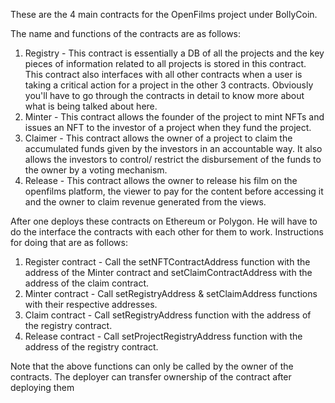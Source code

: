 These are the 4 main contracts for the OpenFilms project under BollyCoin.

The name and functions of the contracts are as follows:
1. Registry - This contract is essentially a DB of all the projects and the key pieces of information related to all projects is stored in this contract. This contract also interfaces with all other contracts when a user is taking a critical action for a project in the other 3 contracts. Obviously you'll have to go through the contracts in detail to know more about what is being talked about here. 
2. Minter - This contract allows the founder of the project to mint NFTs and issues an NFT to the investor of a project when they fund the project.
3. Claimer - This contract allows the owner of a project to claim the accumulated funds given by the investors in an accountable way. It also allows the investors to control/ restrict the disbursement of the funds to the owner by a voting mechanism.
4. Release - This contract allows the owner to release his film on the openfilms platform, the viewer to pay for the content before accessing it and the owner to claim revenue generated from the views.

After one deploys these contracts on Ethereum or Polygon. He will have to do the interface the contracts with each other for them to work. Instructions for doing that are as follows:
1. Register contract - Call the setNFTContractAddress function with the address of the Minter contract and setClaimContractAddress with the address of the claim contract.
2. Minter contract - Call setRegistryAddress & setClaimAddress functions with their respective addresses.
3. Claim contract - Call setRegistryAddress function with the address of the registry contract.
4. Release contract - Call setProjectRegistryAddress function with the address of the registry contract.

Note that the above functions can only be called by the owner of the contracts. The deployer can transfer ownership of the contract after deploying them

 

